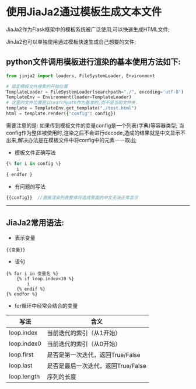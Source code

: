 # 使用JiaJa2通过模板生成文本文件

JiaJa2作为Flask框架中的模板系统被广泛使用,可以快速生成HTML文件;

JinJa2也可以单独使用通过模板快速生成自己想要的文件;

## python文件调用模板进行渲染的基本使用方法如下:

```python
from jinja2 import loaders, FileSystemLoader, Environment

# 指定模板文件搜索的开始位置
TemplateLoader = FileSystemLoader(searchpath="./", encoding='utf-8')
TemplateEnv = Environment(loader=TemplateLoader)
# 这里的文件位置是以searchpath作为基准的,而不是当前文件夹.
template = TemplateEnv.get_template("./test.html")
html = template.render({"config": config})
```

需要注意的是:
如果传到模板文件的变量config是一个列表(字典)等容器类型;
当config作为整体被使用时,渲染之后不会进行decode,造成的结果就是中文显示不出来,解决办法是在模板文件中将config中的元素一一取出;

- 模板文件正确写法

```JavaScript
{% for i in config %}
    i
{ endfor }
```

- 有问题的写法

```JavaScript
{{config}}  //直接渲染列表整体将造成里面的中文无法正常显示
```

------

## JiaJa2常用语法:

- 表示变量

```
{{变量}}
```

- 语句

```
{% for i in 变量名 %}
    {% if loop.index<10 %}
        i
    {% endif %}
{% endfor %}
```

- for循环中经常会结合的变量

| 写法        | 含义                               |
| ----------- | ---------------------------------- |
| loop.index  | 当前迭代的索引（从1开始）          |
| loop.index0 | 当前迭代的索引（从0开始）          |
| loop.first  | 是否是第一次迭代，返回True/False   |
| loop.last   | 是否是最后一次迭代，返回True/False |
| loop.length | 序列的长度                         |